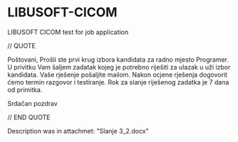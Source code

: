 LIBUSOFT-CICOM
==============

LIBUSOFT CICOM test for job application

// QUOTE

Poštovani,
    Prošli ste prvi krug izbora kandidata za radno mjesto Programer.
U privitku Vam šaljem zadatak kojeg je potrebno riješiti za ulazak u uži izbor kandidata.
Vaše rješenje pošaljite mailom. Nakon ocjene rješenja dogovorit ćemo termin razgovor i testiranje.
Rok za slanje riješenog zadatka je 7 dana od primitka.
 
Srdačan pozdrav

// END QUOTE

Description was in attachmet: "Slanje 3_2.docx"
